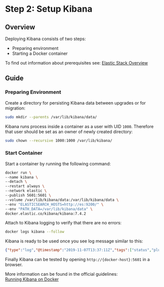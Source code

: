 # Step 2: Setup Kibana

## Overview

Deploying Kibana consists of two steps:
- Preparing environment
- Starting a Docker container

To find out information about prerequisites see: [Elastic Stack Overview](00-overview.md)

## Guide

### Preparing Environment

Create a directory for persisting Kibana data between upgrades or for migration:

```bash
sudo mkdir --parents /var/lib/kibana/data/
```

Kibana runs process inside a container as a user with UID `1000`. Therefore that user should be set as an owner of newly created directory:

```bash
sudo chown --recursive 1000:1000 /var/lib/kibana/
```

### Start Container

Start a container by running the following command:

```bash
docker run \
--name kibana \
--detach \
--restart always \
--network elastic \
--publish 5601:5601 \
--volume /var/lib/kibana/data:/var/lib/kibana/data \
--env "ELASTICSEARCH_HOSTS=http://es:9200/" \
--env "PATH_DATA=/var/lib/kibana/data" \
docker.elastic.co/kibana/kibana:7.4.2
```

Attach to Kibana logging to verify that there are no errors:

```bash
docker logs kibana --follow
```

Kibana is ready to be used once you see log message similar to this:
```json
{"type":"log","@timestamp":"2019-11-07T13:37:11Z","tags":["status","plugin:spaces@7.4.2","info"],"pid":8,"state":"green","message":"Status changed from yellow to green - Ready","prevState":"yellow","prevMsg":"Waiting for Elasticsearch"}
```

Finally Kibana can be tested by opening `http://{docker-host}:5601` in a browser.

More information can be found in the official guidelines:  
[Running Kibana on Docker](https://www.elastic.co/guide/en/kibana/current/docker.html)